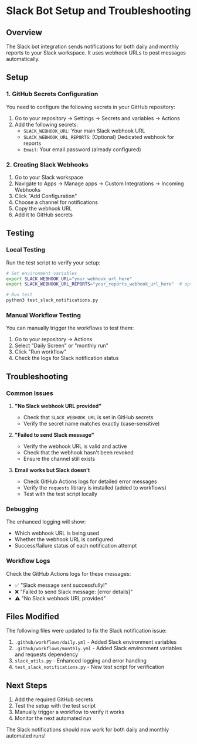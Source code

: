 # Slack Bot Setup and Troubleshooting

## Overview

The Slack bot integration sends notifications for both daily and monthly reports to your Slack workspace. It uses webhook URLs to post messages automatically.

## Setup

### 1. GitHub Secrets Configuration

You need to configure the following secrets in your GitHub repository:

1. Go to your repository → Settings → Secrets and variables → Actions
2. Add the following secrets:
   - `SLACK_WEBHOOK_URL`: Your main Slack webhook URL
   - `SLACK_WEBHOOK_URL_REPORTS`: (Optional) Dedicated webhook for reports
   - `Email`: Your email password (already configured)

### 2. Creating Slack Webhooks

1. Go to your Slack workspace
2. Navigate to Apps → Manage apps → Custom Integrations → Incoming Webhooks
3. Click "Add Configuration"
4. Choose a channel for notifications
5. Copy the webhook URL
6. Add it to GitHub secrets

## Testing

### Local Testing

Run the test script to verify your setup:

```bash
# Set environment variables
export SLACK_WEBHOOK_URL="your_webhook_url_here"
export SLACK_WEBHOOK_URL_REPORTS="your_reports_webhook_url_here"  # optional

# Run test
python3 test_slack_notifications.py
```

### Manual Workflow Testing

You can manually trigger the workflows to test them:

1. Go to your repository → Actions
2. Select "Daily Screen" or "monthly run"
3. Click "Run workflow"
4. Check the logs for Slack notification status

## Troubleshooting

### Common Issues

1. **"No Slack webhook URL provided"**
   - Check that `SLACK_WEBHOOK_URL` is set in GitHub secrets
   - Verify the secret name matches exactly (case-sensitive)

2. **"Failed to send Slack message"**
   - Verify the webhook URL is valid and active
   - Check that the webhook hasn't been revoked
   - Ensure the channel still exists

3. **Email works but Slack doesn't**
   - Check GitHub Actions logs for detailed error messages
   - Verify the `requests` library is installed (added to workflows)
   - Test with the test script locally

### Debugging

The enhanced logging will show:
- Which webhook URL is being used
- Whether the webhook URL is configured
- Success/failure status of each notification attempt

### Workflow Logs

Check the GitHub Actions logs for these messages:
- ✅ "Slack message sent successfully!"
- ❌ "Failed to send Slack message: [error details]"
- ⚠️ "No Slack webhook URL provided"

## Files Modified

The following files were updated to fix the Slack notification issue:

1. `.github/workflows/daily.yml` - Added Slack environment variables
2. `.github/workflows/monthly.yml` - Added Slack environment variables and requests dependency
3. `slack_utils.py` - Enhanced logging and error handling
4. `test_slack_notifications.py` - New test script for verification

## Next Steps

1. Add the required GitHub secrets
2. Test the setup with the test script
3. Manually trigger a workflow to verify it works
4. Monitor the next automated run

The Slack notifications should now work for both daily and monthly automated runs! 
